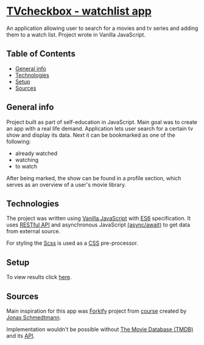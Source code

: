 # [TVcheckbox - watchlist app](https://tvcheckbox.netlify.app/)

An application allowing user to search for a movies and tv series and adding them to a watch list.
Project wrote in Vanilla JavaScript.

## Table of Contents

-   [General info](#general-info)
-   [Technologies](#modules)
-   [Setup](#setup)
-   [Sources](#sources)

## General info

Project built as part of self-education in JavaScript.
Main goal was to create an app with a real life demand.
Application lets user search for a certain tv show and display its data. Next it can be bookmarked as one of the following:

-   already watched
-   watching
-   to watch

After being marked, the show can be found in a profile section, which serves as an overview of a user's movie library.

## Technologies

The project was written using [Vanilla JavaScript](https://developer.mozilla.org/pl/docs/Web/JavaScript) with [ES6](https://262.ecma-international.org/6.0/) specification. It uses [RESTful API](https://restfulapi.net/) and asynchronous JavaScript [(async/await)](https://developer.mozilla.org/en-US/docs/Learn/JavaScript/Asynchronous/Async_await) to get data from external source.

For styling the [Scss](https://sass-lang.com/) is used as a [CSS](https://www.w3.org/Style/CSS/Overview.html) pre-processor.

## Setup

To view results click [here](https://tvcheckbox.netlify.app/).

## Sources

Main inspiration for this app was [Forkify](https://forkify-v2.netlify.app/) project from [course](https://github.com/jonasschmedtmann/complete-javascript-course) created by [Jonas Schmedtmann](https://github.com/jonasschmedtmann).

Implementation wouldn't be possible without [The Movie Database (TMDB)](https://www.themoviedb.org/) and its [API](https://www.themoviedb.org/documentation/api).
